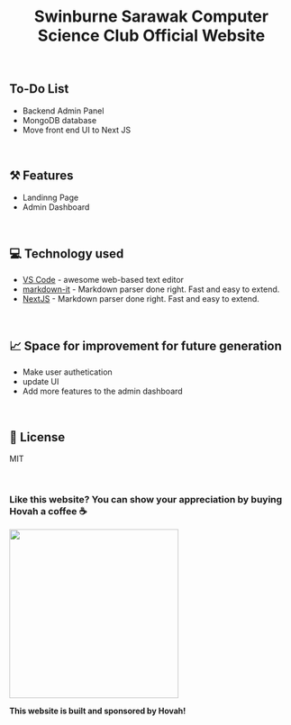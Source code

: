 # <div align="center">Swinburne Sarawak Computer Science Club Official Website</div> 

<br/>

## To-Do List
- Backend Admin Panel
- MongoDB database
- Move front end UI to Next JS

<br/>

## ⚒️ Features
- Landinng Page
- Admin Dashboard

<br/>

## 💻 Technology used
* [VS Code](https://code.visualstudio.com/) - awesome web-based text editor
* [markdown-it](https://guides.github.com/features/mastering-markdown/) - Markdown parser done right. Fast and easy to extend.
* [NextJS](https://nextjs.org/) - Markdown parser done right. Fast and easy to extend.


<br/>



## 📈 Space for improvement for future generation
* Make user authetication
* update UI
* Add more features to the admin dashboard

<br/>

## 📝 License
MIT

<br/>

### Like this website? You can show your appreciation by buying Hovah a coffee ☕
<a target="_blank" rel="noopener noreferrer" href="https://www.buymeacoffee.com/hovahyii">
<img src="https://github.com/appcraftstudio/buymeacoffee/raw/master/Images/snapshot-bmc-button.png" width="300" style="max-width:100%;">
</a>

<br/>

**This website is built and sponsored by Hovah!**
